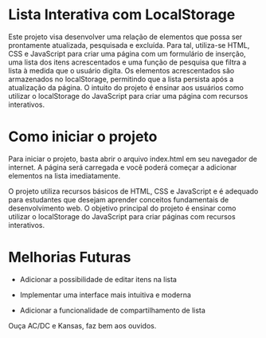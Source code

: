 # Lista Interativa com LocalStorage

Este projeto visa desenvolver uma relação de elementos que possa ser prontamente atualizada, pesquisada e excluída. Para tal, utiliza-se HTML, CSS e JavaScript para criar uma página com um formulário de inserção, uma lista dos itens acrescentados e uma função de pesquisa que filtra a lista à medida que o usuário digita. Os elementos acrescentados são armazenados no localStorage, permitindo que a lista persista após a atualização da página. O intuito do projeto é ensinar aos usuários como utilizar o localStorage do JavaScript para criar uma página com recursos interativos.

# Como iniciar o projeto

Para iniciar o projeto, basta abrir o arquivo index.html em seu navegador de internet. A página será carregada e você poderá começar a adicionar elementos na lista imediatamente.

O projeto utiliza recursos básicos de HTML, CSS e JavaScript e é adequado para estudantes que desejam aprender conceitos fundamentais de desenvolvimento web. O objetivo principal do projeto é ensinar como utilizar o localStorage do JavaScript para criar páginas com recursos interativos.

# Melhorias Futuras

- Adicionar a possibilidade de editar itens na lista

- Implementar uma interface mais intuitiva e moderna

- Adicionar a funcionalidade de compartilhamento de lista

Ouça AC/DC e Kansas, faz bem aos ouvidos.
